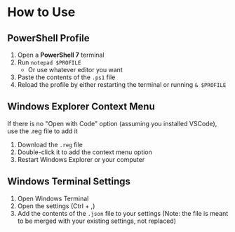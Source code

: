 # How to Use

## PowerShell Profile

1. Open a **PowerShell 7** terminal
2. Run `notepad $PROFILE`
   - Or use whatever editor you want
3. Paste the contents of the `.ps1` file
4. Reload the profile by either restarting the terminal or running `& $PROFILE`

## Windows Explorer Context Menu

If there is no "Open with Code" option (assuming you installed VSCode), use the .reg file to add it

1. Download the `.reg` file
2. Double-click it to add the context menu option
3. Restart Windows Explorer or your computer

## Windows Terminal Settings

1. Open Windows Terminal
2. Open the settings (Ctrl + ,)
3. Add the contents of the `.json` file to your settings (Note: the file is meant to be merged with your existing settings, not replaced)
